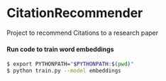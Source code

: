 # CitationRecommender
Project to recommend Citations to a research paper

#### Run code to train word embeddings
```bash
$ export PYTHONPATH="$PYTHONPATH:$(pwd)"
$ python train.py --model embeddings
```
